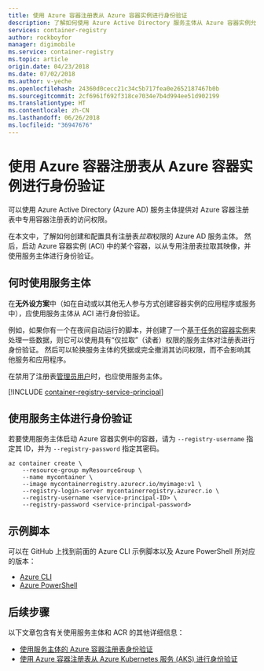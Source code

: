 ```yaml
---
title: 使用 Azure 容器注册表从 Azure 容器实例进行身份验证
description: 了解如何使用 Azure Active Directory 服务主体从 Azure 容器实例允许访问专用容器注册表中的映像。
services: container-registry
author: rockboyfor
manager: digimobile
ms.service: container-registry
ms.topic: article
origin.date: 04/23/2018
ms.date: 07/02/2018
ms.author: v-yeche
ms.openlocfilehash: 24360d0cecc21c34c5b717fea0e2652187467b0b
ms.sourcegitcommit: 2cf6961f692f318ce7034e7b4d994ee51d902199
ms.translationtype: HT
ms.contentlocale: zh-CN
ms.lasthandoff: 06/26/2018
ms.locfileid: "36947676"
---
```

# <a name="authenticate-with-azure-container-registry-from-azure-container-instances"></a>使用 Azure 容器注册表从 Azure 容器实例进行身份验证

可以使用 Azure Active Directory (Azure AD) 服务主体提供对 Azure 容器注册表中专用容器注册表的访问权限。

在本文中，了解如何创建和配置具有注册表*拉取*权限的 Azure AD 服务主体。 然后，启动 Azure 容器实例 (ACI) 中的某个容器，以从专用注册表拉取其映像，并使用服务主体进行身份验证。

## <a name="when-to-use-a-service-principal"></a>何时使用服务主体

在**无外设方案**中（如在自动或以其他无人参与方式创建容器实例的应用程序或服务中），应使用服务主体从 ACI 进行身份验证。

例如，如果你有一个在夜间自动运行的脚本，并创建了一个[基于任务的容器实例](../container-instances/container-instances-restart-policy.md)来处理一些数据，则它可以使用具有“仅拉取”（读者）权限的服务主体对注册表进行身份验证。 然后可以轮换服务主体的凭据或完全撤消其访问权限，而不会影响其他服务和应用程序。

在禁用了注册表[管理员用户](container-registry-authentication.md#admin-account)时，也应使用服务主体。

[!INCLUDE [container-registry-service-principal](../../includes/container-registry-service-principal.md)]

## <a name="authenticate-using-the-service-principal"></a>使用服务主体进行身份验证

若要使用服务主体启动 Azure 容器实例中的容器，请为 `--registry-username` 指定其 ID，并为 `--registry-password` 指定其密码。

```azurecli
az container create \
    --resource-group myResourceGroup \
    --name mycontainer \
    --image mycontainerregistry.azurecr.io/myimage:v1 \
    --registry-login-server mycontainerregistry.azurecr.io \
    --registry-username <service-principal-ID> \
    --registry-password <service-principal-password>
```

## <a name="sample-scripts"></a>示例脚本

可以在 GitHub 上找到前面的 Azure CLI 示例脚本以及 Azure PowerShell 所对应的版本：

* [Azure CLI][acr-scripts-cli]
* [Azure PowerShell][acr-scripts-psh]

## <a name="next-steps"></a>后续步骤

以下文章包含有关使用服务主体和 ACR 的其他详细信息：

* [使用服务主体的 Azure 容器注册表身份验证](container-registry-auth-service-principal.md)
* [使用 Azure 容器注册表从 Azure Kubernetes 服务 (AKS) 进行身份验证](container-registry-auth-aks.md)

<!-- IMAGES -->

<!-- LINKS - External -->
[acr-scripts-cli]: https://github.com/Azure/azure-docs-cli-python-samples/tree/master/container-registry
[acr-scripts-psh]: https://github.com/Azure/azure-docs-powershell-samples/tree/master/container-registry

<!-- LINKS - Internal -->

<!-- Update_Description: new articles on container registry auth aci -->
<!--ms.date: 07/02/2018-->